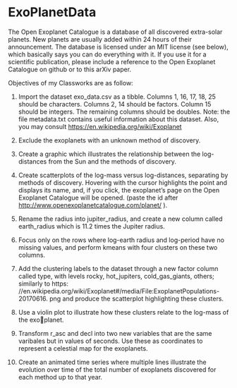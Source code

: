 # ExoPlanetData
The Open Exoplanet Catalogue is a database of all discovered extra-solar planets. New planets are usually added within 24 hours of their announcement.  The database is licensed under an MIT license (see below), which basically says you can do everything with it. If you use it for a scientific publication, please include a reference to the Open Exoplanet Catalogue on github or to this arXiv paper.


Objectives of my Classworks are as follow: 

1. Import the dataset exo_data.csv as a tibble. Columns 1, 16, 17, 18, 25 should be
characters. Columns 2, 14 should be factors. Column 15 should be integers. The
remaining columns should be doubles.
Note: the file metadata.txt contains useful information about this dataset. Also,
you may consult https://en.wikipedia.org/wiki/Exoplanet

2. Exclude the exoplanets with an unknown method of discovery.

3. Create a graphic which illustrates the relationship between the log-distances from
the Sun and the methods of discovery.

4. Create scatterplots of the log-mass versus log-distances, separating by methods of
discovery. Hovering with the cursor highlights the point and displays its name, and,
if you click, the exoplanet’s page on the Open Exoplanet Catalogue will be opened.
(paste the id after http://www.openexoplanetcatalogue.com/planet/ ).

5. Rename the radius into jupiter_radius, and create a new column called earth_radius
which is 11.2 times the Jupiter radius.

6. Focus only on the rows where log-earth radius and log-period have no missing values,
and perform kmeans with four clusters on these two columns.

7. Add the clustering labels to the dataset through a new factor column called type,
with levels rocky, hot_jupiters, cold_gas_giants, others; similarly to https:
//en.wikipedia.org/wiki/Exoplanet#/media/File:ExoplanetPopulations-20170616.
png and produce the scatterplot highlighting these clusters.

8. Use a violin plot to illustrate how these clusters relate to the log-mass of the exoplanet.

9. Transform r_asc and decl into two new variables that are the same varibales but
in values of seconds. Use these as coordinates to represent a celestial map for the
exoplanets.

10. Create an animated time series where multiple lines illustrate the evolution over
time of the total number of exoplanets discovered for each method up to that year.
